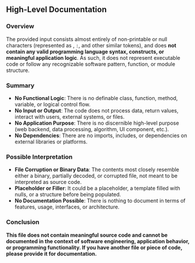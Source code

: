 ## High-Level Documentation

### Overview

The provided input consists almost entirely of non-printable or null characters (represented as `  `, `:`, and other similar tokens), and does **not contain any valid programming language syntax, constructs, or meaningful application logic**. As such, it does not represent executable code or follow any recognizable software pattern, function, or module structure.

### Summary

- **No Functional Logic**: There is no definable class, function, method, variable, or logical control flow.
- **No Input or Output**: The code does not process data, return values, interact with users, external systems, or files.
- **No Application Purpose**: There is no discernible high-level purpose (web backend, data processing, algorithm, UI component, etc.).
- **No Dependencies**: There are no imports, includes, or dependencies on external libraries or platforms.

### Possible Interpretation

- **File Corruption or Binary Data**: The contents most closely resemble either a binary, partially decoded, or corrupted file, not meant to be interpreted as source code.
- **Placeholder or Filler**: It could be a placeholder, a template filled with nulls, or a structure before being populated.
- **No Documentation Possible**: There is nothing to document in terms of features, usage, interfaces, or architecture.

### Conclusion

**This file does not contain meaningful source code and cannot be documented in the context of software engineering, application behavior, or programming functionality. If you have another file or piece of code, please provide it for documentation.**
